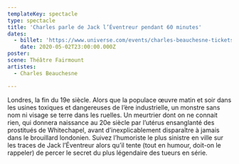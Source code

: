 ```yaml
---
templateKey: spectacle
type: spectacle
title: 'Charles parle de Jack l’Éventreur pendant 60 minutes'
dates: 
  - billet: 'https://www.universe.com/events/charles-beauchesne-tickets-Z0XL8W'
    date: 2020-05-02T23:00:00.000Z
poster: 
scene: Théâtre Fairmount
artistes:
  - Charles Beauchesne

---
```

Londres, la fin du 19e siècle. Alors que la populace œuvre matin et soir dans les usines toxiques et dangereuses de l’ère industrielle, un monstre sans nom ni visage se terre dans les ruelles. Un meurtrier dont on ne connait rien, qui donnera naissance au 20e siècle par l’utérus ensanglanté des prostitués de Whitechapel, avant d’inexplicablement disparaître à jamais dans le brouillard londonien. Suivez l’humoriste le plus sinistre en ville sur les traces de Jack l’Éventreur alors qu’il tente (tout en humour, doit-on le rappeler) de percer le secret du plus légendaire des tueurs en série.
